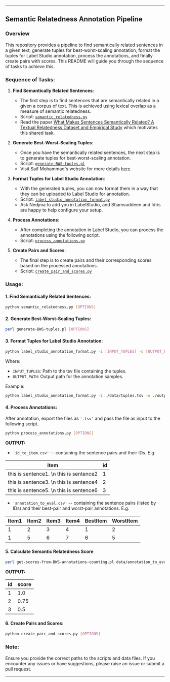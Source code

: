 ------------------------------------------------------------------------

## Semantic Relatedness Annotation Pipeline

### Overview

This repository provides a pipeline to find semantically related sentences in a given text, generate tuples for best-worst-scaling annotation, format the tuples for Label Studio annotation, process the annotations, and finally create pairs with scores. This README will guide you through the sequence of tasks to achieve this.

### Sequence of Tasks:

1. **Find Semantically Related Sentences**: 
   - The first step is to find sentences that are semantically related in a given a corpus of text. This is achieved using lexical overlap as a measure of semantic relatedness.
   - Script: [`semantic_relatedness.py`](https://github.com/shmuhammadd/semantic_relatedness/blob/main/scripts/semantic_relatedness.py)
   - Read the paper [What Makes Sentences Semantically Related? A Textual Relatedness Dataset and Empirical Study](https://arxiv.org/pdf/2110.04845.pdf) which motivates this shared task.

2. **Generate Best-Worst-Scaling Tuples**: 
   - Once you have the semantically related sentences, the next step is to generate tuples for best-worst-scaling annotation.
   - Script: [`generate-BWS-tuples.pl`](https://github.com/shmuhammadd/labelstudio-semrel-pipeline/blob/main/Best-Worst-Scaling-Scripts/generate-BWS-tuples.pl)
   - Visit Saif Mohammad's website for more details [here](https://www.saifmohammad.com/WebPages/BestWorst.html)

3. **Format Tuples for Label Studio Annotation**: 
   - With the generated tuples, you can now format them in a way that they can be uploaded to Label Studio for annotation.
   - Script: [`label_studio_annotation_format.py`](https://github.com/shmuhammadd/labelstudio-semrel-pipeline/blob/main/scripts/label_studio_annotation_format.py)
   - Ask Nedjma to add you in LabelStudio, and Shamsuddeen and Idris are happy to help configure your setup. 

4. **Process Annotations**: 
   - After completing the annotation in Label Studio, you can process the annotations using the following script.
   - Script: [`process_annotations.py`](https://github.com/shmuhammadd/labelstudio-semrel-pipeline/blob/main/scripts/process_annotations.py)

5. **Create Pairs and Scores**: 
   - The final step is to create pairs and their corresponding scores based on the processed annotations.
   - Script: [`create_pair_and_scores.py`](https://github.com/shmuhammadd/labelstudio-semrel-pipeline/blob/main/scripts/create_pair_and%20scores.py)

### Usage:

#### 1. Find Semantically Related Sentences:

``` bash
python semantic_relatedness.py [OPTIONS]
```

#### 2. Generate Best-Worst-Scaling Tuples:

``` bash
perl generate-BWS-tuples.pl [OPTIONS]
```

#### 3. Format Tuples for Label Studio Annotation:

``` bash
python label_studio_annotation_format.py -i [INPUT_TUPLES] -o [OUTPUT_PATH]
```

Where: 
- `INPUT_TUPLES`: Path to the tsv file containing the tuples. 
- `OUTPUT_PATH`: Output path for the annotation samples.

Example:

``` bash
python label_studio_annotation_format.py -i ./data/tuples.tsv -o ./output/
```

#### 4. Process Annotations:

After annotation, export the files as `'.tsv'` and pass the file as input to the following script.

``` bash
python process_annotations.py [OPTIONS]
```

**OUTPUT:**

-   `'id_to_item.csv'` -- containing the sentence pairs and their IDs. E.g.

| item                                     | id  |
|------------------------------------------|-----|
| this is sentence1. \\n this is sentence2 | 1   |
| this is sentence3. \\n this is sentence4 | 2   |
| this is sentence5. \\n this is sentence6 | 3   |

-   `'annotation_to_eval.csv'` -- containing the sentence pairs (listed by IDs) and their best-pair and worst-pair annotations. E.g.

| Item1 | Item2 | Item3 | Item4 | BestItem | WorstItem |
|-------|-------|-------|-------|----------|-----------|
| 1     | 2     | 3     | 4     | 1        | 2         |
| 1     | 5     | 6     | 7     | 6        | 5         |

#### 5. Calculate Semantic Relatedness Score

``` bash
perl get-scores-from-BWS-annotations-counting.pl data/annotation_to_eval.csv data
```

**OUTPUT:**

| id  | score |
|-----|-------|
| 1   | 1.0   |
| 2   | 0.75  |
| 3   | 0.5   |

#### 6. Create Pairs and Scores:

``` bash
python create_pair_and_scores.py [OPTIONS]
```

### Note:
Ensure you provide the correct paths to the scripts and data files. If you encounter any issues or have suggestions, please raise an issue or submit a pull request.

------------------------------------------------------------------------
